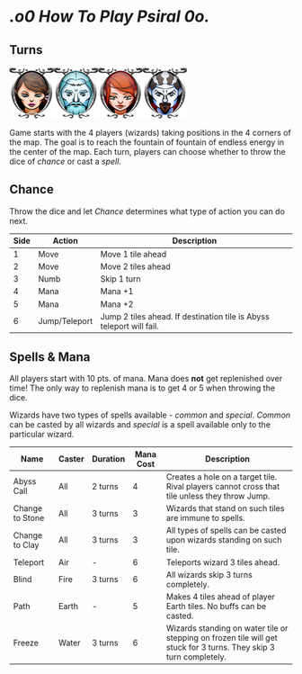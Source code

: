 _.o0 How To Play Psiral 0o._
=============================

## Turns

![Psiral Game Wizards](assets/gui/popup_menu_character_icons.png)

Game starts with the 4 players (wizards) taking positions in the 4 corners of the map. 
The goal is to reach the fountain of fountain of endless energy in the center of the map. 
Each turn, players can choose whether to throw the dice of *chance* or cast a *spell*.

## Chance

Throw the dice and let *Chance* determines what type of action you can do next. 

Side | Action | Description
-----|--------|-----------------
1    | Move   | Move 1 tile ahead
2    | Move   | Move 2 tiles ahead
3    | Numb   | Skip 1 turn
4    | Mana   | Mana +1
5    | Mana   | Mana +2
6    | Jump/Teleport | Jump 2 tiles ahead. If destination tile is Abyss teleport will fail.

## Spells & Mana

All players start with 10 pts. of mana. Mana does **not** get replenished over time! 
The only way to replenish mana is to get 4 or 5 when throwing the dice.

Wizards have two types of spells available - *common* and *special*. *Common* can be casted by all wizards and *special* 
is a spell available only to the particular wizard.

Name | Caster | Duration | Mana Cost | Description
-----|--------|----------|-----------|-------------
Abyss Call | All | 2 turns | 4 | Creates a hole on a target tile. Rival players cannot cross that tile unless they throw Jump.
Change to Stone | All | 3 turns | 3 | Wizards that stand on such tiles are  immune to spells.
Change to Clay | All | 3 turns | 3  |All types of spells can be casted upon wizards standing on such tile.
Teleport | Air | - | 6 | Teleports wizard 3 tiles ahead.
Blind | Fire | 3 turns | 6 | All wizards skip 3 turns completely.
Path | Earth | - | 5  | Makes 4 tiles ahead of player Earth tiles. No buffs can be casted.
Freeze | Water  | 3 turns  |6  | Wizards standing on water tile or stepping on frozen tile will get stuck for 3 turns. They skip 3 turn completely.
